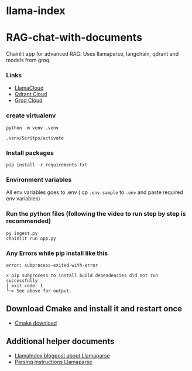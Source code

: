 
# llama-index

# RAG-chat-with-documents
Chainlit app for advanced RAG. Uses llamaparse, langchain, qdrant and models from groq.



### Links 
- [LlamaCloud](https://cloud.llamaindex.ai/)
- [Qdrant Cloud](https://cloud.qdrant.io/)
- [Groq Cloud](https://console.groq.com/)

### create virtualenv
```
python -m venv .venv
```
```
.venv/Scritps/activate
```

### Install packages
```
pip install -r requirements.txt
```

### Environment variables
All env variables goes to .env ( cp `.env.sample` to `.env` and paste required env variables)

### Run the python files (following the video to run step by step is recommended)
```
py ingest.py
chainlit run app.py
```

### Any Errors while pip install like this
```
error: subprocess-exited-with-error

× pip subprocess to install build dependencies did not run successfully.
│ exit code: 1
╰─> See above for output.
```
## Download Cmake and install it and restart once
- [Cmake download](https://cmake.org/download/)

## Additional helper documents
- [LlamaIndex blogpost about Llamaparse](https://www.llamaindex.ai/blog/launching-the-first-genai-native-document-parsing-platform)
- [Parsing instructions Llamaparse](https://colab.research.google.com/drive/1dO2cwDCXjj9pS9yQDZ2vjg-0b5sRXQYo#scrollTo=dEX7Mv9V0UvM)

